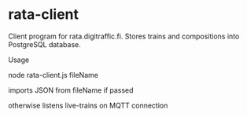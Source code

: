 # rata-client
Client program for rata.digitraffic.fi.
Stores trains and compositions into PostgreSQL database.

Usage

node rata-client.js fileName

imports JSON from fileName if passed

otherwise listens live-trains on MQTT connection
  
